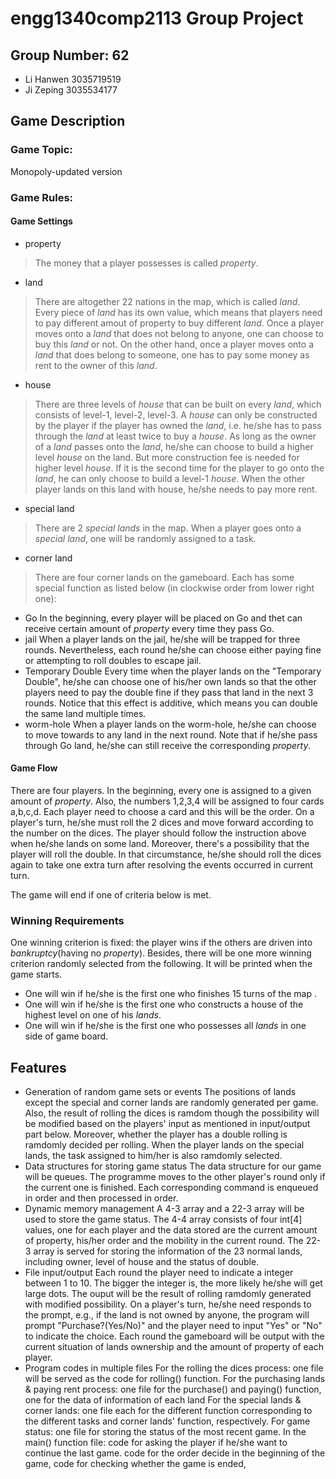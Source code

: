 # engg1340comp2113 Group Project #
## Group Number: 62
* Li Hanwen 3035719519
* Ji Zeping 3035534177
## Game Description
### Game Topic:
Monopoly-updated version
### Game Rules:
#### Game Settings
* property
> The money that a player possesses is called *property*.
* land
> There are altogether 22 nations in the map, which is called *land*. Every piece of *land* has its own value, which means that players need to pay different amout of property to buy different *land*.
> Once a player moves onto a *land* that does not belong to anyone, one can choose to buy this *land* or not. On the other hand, once a player moves onto a *land* that does belong to someone, one has to pay some money as rent to the owner of this *land*.
* house
> There are three levels of *house* that can be built on every *land*, which consists of level-1, level-2, level-3.
> A *house* can only be constructed by the player if the player has owned the *land*, i.e. he/she has to pass through the *land* at least twice to buy a *house*. As long as the owner of a *land* passes onto the *land*, he/she can choose to build a higher level *house* on the land. But more construction fee is needed for higher level *house*. If it is the second time for the player to go onto the *land*, he can only choose to build a level-1 *house*. When the other player lands on this land with house, he/she needs to pay more rent. 
* special land
> There are 2 *special lands* in the map. When a player goes onto a *special land*, one will be randomly assigned to a task.
* corner land
> There are four corner lands on the gameboard. Each has some special function as listed below (in clockwise order from lower right one):
  - Go
     In the beginning, every player will be placed on Go and thet can receive certain amount of *property* every time they pass Go.
  - jail
   When a player lands on the jail, he/she will be trapped for three rounds. Nevertheless, each round he/she can choose either paying fine or attempting to roll doubles to escape jail.
  - Temporary Double
   Every time when the player lands on the "Temporary Double", he/she can choose one of his/her own lands so that the other players need to pay the double fine if they pass that land in the next 3 rounds. Notice that this effect is additive, which means you can double the same land multiple times. 
  - worm-hole
    When a player lands on the worm-hole, he/she can choose to move towards to any land in the next round. Note that if he/she pass through Go land, he/she can still receive the corresponding *property*.

#### Game Flow
There are four players. In the beginning, every one is assigned to a given amount of *property*. Also, the numbers 1,2,3,4 will be assigned to four cards a,b,c,d. Each player need to choose a card and this will be the order. On a player's turn, he/she must roll the 2 dices and move forward according to the number on the dices. The player should follow the instruction above when he/she lands on some land. Moreover, there's a possibility that the player will roll the double. In that circumstance, he/she should roll the dices again to take one extra turn after resolving the events occurred in current turn.

The game will end if one of criteria below is met.    

### Winning Requirements
One winning criterion is fixed: the player wins if the others are driven into *bankruptcy*(having no *property*). Besides, there will be one more winning criterion randomly selected from the following. It will be printed when the game starts. 
* One will win if he/she is the first one who finishes 15 turns of the map .
* One will win if he/she is the first one who constructs a house of the highest level on one of his *lands*.
* One will win if he/she is the first one who possesses all *lands* in one side of game board.

## Features
* Generation of random game sets or events
  The positions of lands except the special and corner lands are randomly generated per game. Also, the result of rolling the dices is ramdom though the possibility will be modified based on the players' input as mentioned in input/output part below. Moreover, whether the player has a double rolling is ramdomly decided per rolling. When the player lands on the special lands, the task assigned to him/her is also ramdomly selected.
* Data structures for storing game status
   The data structure for our game will be queues.  The programme moves to the other player's round only if the current one is finished. Each corresponding command is enqueued in order and then processed in order.
* Dynamic memory management
  A 4-3 array and a 22-3 array will be used to store the game status. The 4-4 array consists of four int[4] values, one for each player and the data stored are the current amount of property, his/her order and the mobility in the current round. The 22-3 array is served for storing the information of the 23 normal lands, including owner, level of house and the status of double. 
* File input/output
  Each round the player need to indicate a integer between 1 to 10. The bigger the integer is, the more likely he/she will get large dots. The ouput will be the result of rolling ramdomly generated with modified possibility. On a player's turn, he/she need responds to the prompt, e.g., if the land is not owned by anyone, the program will prompt "Purchase?(Yes/No)" and the player need to input "Yes" or "No" to indicate the choice.
   Each round the gameboard will be output with the current situation of lands ownership and the amount of property of each player.
* Program codes in multiple files
  For the rolling the dices process: one file will be served as the code for rolling() function.
  For the purchasing lands & paying rent process: one file for the purchase() and paying() function, one for the data of information of each land
  For the special lands & corner lands: one file each for the different function corresponding to the different tasks and corner lands' function, respectively.
  For game status: one file for storing the status of the most recent game.
  In the main() function file:  code for asking the player if he/she want to continue the last game. code for the order decide in the beginning of the game, code for checking whether the game is ended, 
